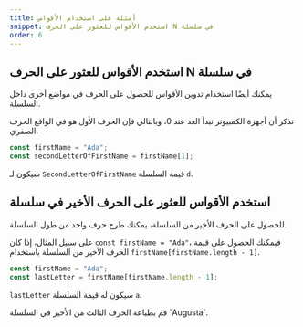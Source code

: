 ```yaml
---
title: أمثلة على استخدام الأقواس
snippet: استخدم الأقواس للعثور على الحرف N في سلسلة
order: 6
---
```


## استخدم الأقواس للعثور على الحرف N في سلسلة

يمكنك أيضًا استخدام تدوين الأقواس للحصول على الحرف في مواضع أخرى داخل السلسلة.

تذكر أن أجهزة الكمبيوتر تبدأ العد عند 0، وبالتالي فإن الحرف الأول هو في الواقع
الحرف الصفري.

```js
const firstName = "Ada";
const secondLetterOfFirstName = firstName[1];
```

سيكون لـ `SecondLetterOfFirstName` قيمة السلسلة `d`.

## استخدم الأقواس للعثور على الحرف الأخير في سلسلة

للحصول على الحرف الأخير من السلسلة، يمكنك طرح حرف واحد من طول السلسلة.

على سبيل المثال، إذا كان `const firstName = "Ada"`، فيمكنك الحصول على قيمة الحرف
الأخير من السلسلة باستخدام `firstName[firstName.length - 1]`.

```js
const firstName = "Ada";
const lastLetter = firstName[firstName.length - 1];
```

`lastLetter` سيكون له قيمة السلسلة `a`.

<!-- quiz make use get the char last the last letter -->
<!--
const firstName = "Augusta";
const thirdToLastLetter = firstName[firstName.length - 3];
 -->
<div class="quiz">
قم بطباعة الحرف الثالث من الأخير في السلسلة `Augusta`.
<div>
